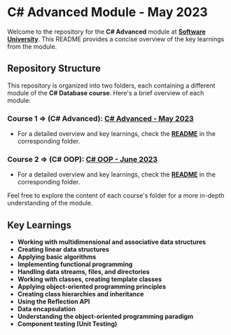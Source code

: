 # C# Advanced Module - May 2023

Welcome to the repository for the **C# Advanced** module at **[Software University](https://softuni.bg/)**. This README provides a concise overview of the key learnings from the module.

## Repository Structure

This repository is organized into two folders, each containing a different module of the **C# Database course**. Here's a brief overview of each module:

### Course 1 => (C# Advanced): [C# Advanced - May 2023](https://github.com/dimitrov8/SoftUni/tree/main/CSharp-Advanced/Advanced-CSharp-May-2023)

- For a detailed overview and key learnings, check the **[README](https://github.com/dimitrov8/SoftUni/blob/main/CSharp-Advanced/Advanced-CSharp-May-2023/README.md)** in the corresponding folder.

### Course 2 => (C# OOP): [C# OOP - June 2023](https://github.com/dimitrov8/SoftUni/tree/main/CSharp-Advanced/OOP-CSharp-June-2023)

- For a detailed overview and key learnings, check the **[README](https://github.com/dimitrov8/SoftUni/blob/main/CSharp-Advanced/OOP-CSharp-June-2023/README.md)** in the corresponding folder.

Feel free to explore the content of each course's folder for a more in-depth understanding of the module.

## Key Learnings

- **Working with multidimensional and associative data structures**
- **Creating linear data structures**
- **Applying basic algorithms**
- **Implementing functional programming**
- **Handling data streams, files, and directories**
- **Working with classes, creating template classes**
- **Applying object-oriented programming principles**
- **Creating class hierarchies and inheritance**
- **Using the Reflection API**
- **Data encapsulation**
- **Understanding the object-oriented programming paradigm**
- **Component testing (Unit Testing)**
